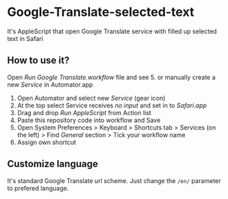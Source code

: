 # Google-Translate-selected-text
It's AppleScript that open Google Translate service with filled up selected text in Safari

## How to use it?
Open *Run Google Translate.workflow* file and see 5. or manually create a new *Service* in Automator.app

1. Open Automator and select new *Service* (gear icon)
2. At the top select Service receives *no input* and set in to *Safari.app*
3. Drag and drop *Run AppleScript* from Action list
4. Paste this repository code into workflow and Save
5. Open System Preferences > Keyboard > Shortcuts tab > Services (on the left) > Find *General* section > Tick your workflow name
6. Assign own shortcut

## Customize language

It's standard Google Translate url scheme. Just change the `/en/` parameter to prefered language.
